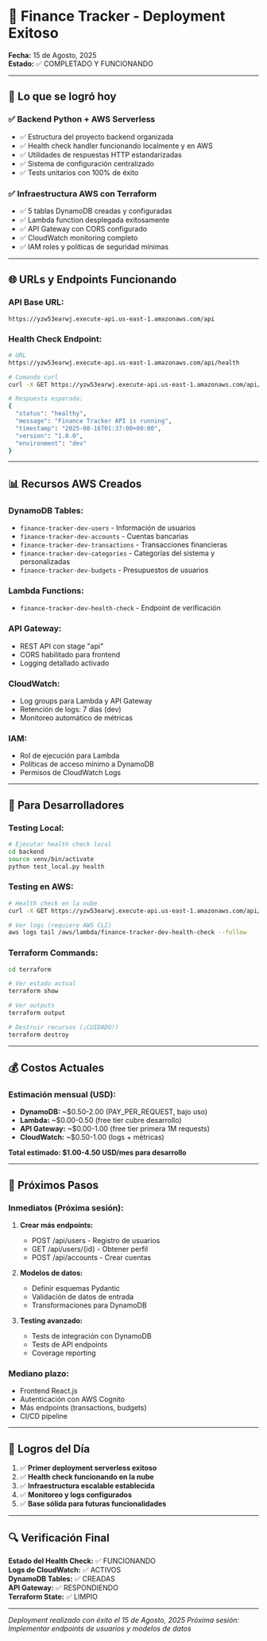 # 🚀 Finance Tracker - Deployment Exitoso

**Fecha:** 15 de Agosto, 2025  
**Estado:** ✅ COMPLETADO Y FUNCIONANDO

---

## 🎯 Lo que se logró hoy

### ✅ **Backend Python + AWS Serverless**
- ✅ Estructura del proyecto backend organizada
- ✅ Health check handler funcionando localmente y en AWS
- ✅ Utilidades de respuestas HTTP estandarizadas
- ✅ Sistema de configuración centralizado
- ✅ Tests unitarios con 100% de éxito

### ✅ **Infraestructura AWS con Terraform**
- ✅ 5 tablas DynamoDB creadas y configuradas
- ✅ Lambda function desplegada exitosamente
- ✅ API Gateway con CORS configurado
- ✅ CloudWatch monitoring completo
- ✅ IAM roles y políticas de seguridad mínimas

---

## 🌐 URLs y Endpoints Funcionando

### **API Base URL:**
```
https://yzw53earwj.execute-api.us-east-1.amazonaws.com/api
```

### **Health Check Endpoint:**
```bash
# URL
https://yzw53earwj.execute-api.us-east-1.amazonaws.com/api/health

# Comando curl
curl -X GET https://yzw53earwj.execute-api.us-east-1.amazonaws.com/api/health

# Respuesta esperada:
{
  "status": "healthy",
  "message": "Finance Tracker API is running",
  "timestamp": "2025-08-16T01:37:00+00:00",
  "version": "1.0.0",
  "environment": "dev"
}
```

---

## 📊 Recursos AWS Creados

### **DynamoDB Tables:**
- `finance-tracker-dev-users` - Información de usuarios
- `finance-tracker-dev-accounts` - Cuentas bancarias
- `finance-tracker-dev-transactions` - Transacciones financieras
- `finance-tracker-dev-categories` - Categorías del sistema y personalizadas
- `finance-tracker-dev-budgets` - Presupuestos de usuarios

### **Lambda Functions:**
- `finance-tracker-dev-health-check` - Endpoint de verificación

### **API Gateway:**
- REST API con stage "api"
- CORS habilitado para frontend
- Logging detallado activado

### **CloudWatch:**
- Log groups para Lambda y API Gateway
- Retención de logs: 7 días (dev)
- Monitoreo automático de métricas

### **IAM:**
- Rol de ejecución para Lambda
- Políticas de acceso mínimo a DynamoDB
- Permisos de CloudWatch Logs

---

## 🔧 Para Desarrolladores

### **Testing Local:**
```bash
# Ejecutar health check local
cd backend
source venv/bin/activate
python test_local.py health
```

### **Testing en AWS:**
```bash
# Health check en la nube
curl -X GET https://yzw53earwj.execute-api.us-east-1.amazonaws.com/api/health

# Ver logs (requiere AWS CLI)
aws logs tail /aws/lambda/finance-tracker-dev-health-check --follow
```

### **Terraform Commands:**
```bash
cd terraform

# Ver estado actual
terraform show

# Ver outputs
terraform output

# Destruir recursos (¡CUIDADO!)
terraform destroy
```

---

## 💰 Costos Actuales

### **Estimación mensual (USD):**
- **DynamoDB:** ~$0.50-2.00 (PAY_PER_REQUEST, bajo uso)
- **Lambda:** ~$0.00-0.50 (free tier cubre desarrollo)
- **API Gateway:** ~$0.00-1.00 (free tier primera 1M requests)
- **CloudWatch:** ~$0.50-1.00 (logs + métricas)

**Total estimado: $1.00-4.50 USD/mes para desarrollo**

---

## 📝 Próximos Pasos

### **Inmediatos (Próxima sesión):**
1. **Crear más endpoints:**
   - POST /api/users - Registro de usuarios
   - GET /api/users/{id} - Obtener perfil
   - POST /api/accounts - Crear cuentas

2. **Modelos de datos:**
   - Definir esquemas Pydantic
   - Validación de datos de entrada
   - Transformaciones para DynamoDB

3. **Testing avanzado:**
   - Tests de integración con DynamoDB
   - Tests de API endpoints
   - Coverage reporting

### **Mediano plazo:**
- Frontend React.js
- Autenticación con AWS Cognito
- Más endpoints (transactions, budgets)
- CI/CD pipeline

---

## 🎉 Logros del Día

1. ✅ **Primer deployment serverless exitoso**
2. ✅ **Health check funcionando en la nube**
3. ✅ **Infraestructura escalable establecida**
4. ✅ **Monitoreo y logs configurados**
5. ✅ **Base sólida para futuras funcionalidades**

---

## 🔍 Verificación Final

**Estado del Health Check:** ✅ FUNCIONANDO  
**Logs de CloudWatch:** ✅ ACTIVOS  
**DynamoDB Tables:** ✅ CREADAS  
**API Gateway:** ✅ RESPONDIENDO  
**Terraform State:** ✅ LIMPIO  

---

*Deployment realizado con éxito el 15 de Agosto, 2025*
*Próxima sesión: Implementar endpoints de usuarios y modelos de datos*
